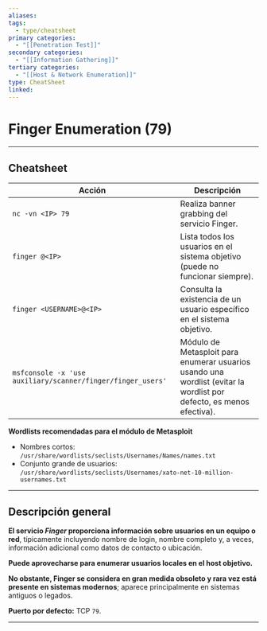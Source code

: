 ```yaml
---
aliases:
tags:
  - type/cheatsheet
primary categories:
  - "[[Penetration Test]]"
secondary categories:
  - "[[Information Gathering]]"
tertiary categories:
  - "[[Host & Network Enumeration]]"
type: CheatSheet
linked:
---
```

# Finger Enumeration (79)

***
## Cheatsheet

| **Acción**                                                  | **Descripción**                                                                                                      |
| ----------------------------------------------------------- | -------------------------------------------------------------------------------------------------------------------- |
| `nc -vn <IP> 79`                                            | Realiza banner grabbing del servicio Finger.                                                                         |
| `finger @<IP>`                                              | Lista todos los usuarios en el sistema objetivo (puede no funcionar siempre).                                        |
| `finger <USERNAME>@<IP>`                                    | Consulta la existencia de un usuario específico en el sistema objetivo.                                              |
| `msfconsole -x 'use auxiliary/scanner/finger/finger_users'` | Módulo de Metasploit para enumerar usuarios usando una wordlist (evitar la wordlist por defecto, es menos efectiva). |
**Wordlists recomendadas para el módulo de Metasploit**
- Nombres cortos: `/usr/share/wordlists/seclists/Usernames/Names/names.txt`
- Conjunto grande de usuarios: `/usr/share/wordlists/seclists/Usernames/xato-net-10-million-usernames.txt`

---

## Descripción general

**El servicio *Finger* proporciona información sobre usuarios en un equipo o red**, típicamente incluyendo nombre de login, nombre completo y, a veces, información adicional como datos de contacto o ubicación. 

**Puede aprovecharse para enumerar usuarios locales en el host objetivo.**

**No obstante, Finger se considera en gran medida obsoleto y rara vez está presente en sistemas modernos**; aparece principalmente en sistemas antiguos o legados.

**Puerto por defecto:** TCP `79`.

---

